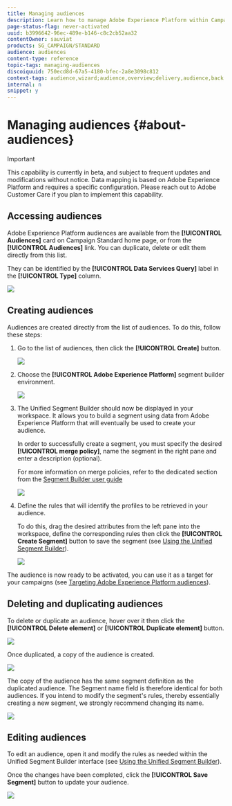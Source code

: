 ```yaml
---
title: Managing audiences
description: Learn how to manage Adobe Experience Platform within Campaign Standard.
page-status-flag: never-activated
uuid: b3996642-96ec-489e-b146-c8c2cb52aa32
contentOwner: sauviat
products: SG_CAMPAIGN/STANDARD
audience: audiences
content-type: reference
topic-tags: managing-audiences
discoiquuid: 750ecd8d-67a5-4180-bfec-2a8e3098c812
context-tags: audience,wizard;audience,overview;delivery,audience,back
internal: n
snippet: y
---
```


# Managing audiences {#about-audiences}

>[!IMPORTANT]
>
>This capability is currently in beta, and subject to frequent updates and modifications without notice. Data mapping is based on Adobe Experience Platform and requires a specific configuration. Please reach out to Adobe Customer Care if you plan to implement this capability.

## Accessing audiences

Adobe Experience Platform audiences are available from the **[!UICONTROL Audiences]** card on Campaign Standard home page, or from the **[!UICONTROL Audiences]** link. You can duplicate, delete or edit them directly from this list.

They can be identified by the **[!UICONTROL Data Services Query]** label in the **[!UICONTROL Type]** column.

![](assets/aep_audiences_list.png)

## Creating audiences

Audiences are created directly from the list of audiences. To do this, follow these steps:

1. Go to the list of audiences, then click the **[!UICONTROL Create]** button.

    ![](assets/aep_audiences_creation_create_button.png)

1. Choose the **[!UICONTROL Adobe Experience Platform]** segment builder environment.

    ![](assets/aep_audiences_creation_type_selection.png)

1. The Unified Segment Builder should now be displayed in your workspace. It allows you to build a segment using data from Adobe Experience Platform that will eventually be used to create your audience.

    In order to successfully create a segment, you must specify the desired **[!UICONTROL merge policy]**, name the segment in the right pane and enter a description (optional).

    For more information on merge policies, refer to the dedicated section from the [Segment Builder user guide](https://www.adobe.io/apis/experienceplatform/home/profile-identity-segmentation/profile-identity-segmentation-services.html#!api-specification/markdown/narrative/technical_overview/segmentation/segment-builder-guide.md)

    ![](assets/aep_audiences_creation_edit_name.png)

1. Define the rules that will identify the profiles to be retrieved in your audience.

    To do this, drag the desired attributes from the left pane into the workspace, define the corresponding rules then click the **[!UICONTROL Create Segment]** button to save the segment (see [Using the Unified Segment Builder](../../audiences/using/aep-using-segment-builder.md)).

    ![](assets/aep_audiences_creation_query.png)

The audience is now ready to be activated, you can use it as a target for your campaigns (see [Targeting Adobe Experience Platform audiences](../../automating/using/aep-targeting-audiences.md)).

## Deleting and duplicating audiences

To delete or duplicate an audience, hover over it then click the **[!UICONTROL Delete element]** or **[!UICONTROL Duplicate element]** button.

![](assets/aep_audiences_delete_duplicate.png)

Once duplicated, a copy of the audience is created.

![](assets/aep_audiences_duplicate.png)

The copy of the audience has the same segment definition as the duplicated audience. The Segment name field is therefore identical for both audiences. If you intend to modify the segment's rules, thereby essentially creating a new segment, we strongly recommend changing its name.

![](assets/aep_audiences_duplicate_rename.png)

## Editing audiences

To edit an audience, open it and modify the rules as needed within the Unified Segment Builder interface (see [Using the Unified Segment Builder](../../audiences/using/aep-using-segment-builder.md)).

Once the changes have been completed, click the **[!UICONTROL Save Segment]** button to update your audience.

![](assets/aep_audiences_editing.png)
